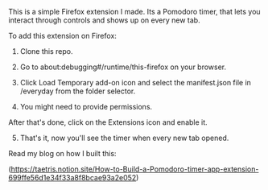 This is a simple Firefox extension I made. Its a Pomodoro timer, that lets you interact through controls and shows up on every new tab. 

To add this extension on Firefox:

1. Clone this repo.

2. Go to about:debugging#/runtime/this-firefox on your browser.

3. Click Load Temporary add-on icon and select the manifest.json file in /everyday from the folder selector.

4. You might need to provide permissions. 

After that's done, click on the Extensions icon and enable it.

5. That's it, now you'll see the timer when every new tab opened.

Read my blog on how I built this:

(https://taetris.notion.site/How-to-Build-a-Pomodoro-timer-app-extension-699ffe56d1e34f33a8f8bcae93a2e052)
